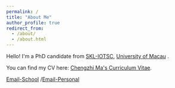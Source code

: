 ```yaml
---
permalink: /
title: "About Me"
author_profile: true
redirect_from: 
  - /about/
  - /about.html
---
```


Hello! I'm a PhD candidate from [SKL-IOTSC](https://skliotsc.um.edu.mo/), [University of Macau](https://www.um.edu.mo/) .


You can find my CV here: [Chengzhi Ma's Curriculum Vitae](../assets/CV.pdf).

[Email-School](yc07499@um.edu.mo) /[Email-Personal](vitusma98@gmail.com) 

    
